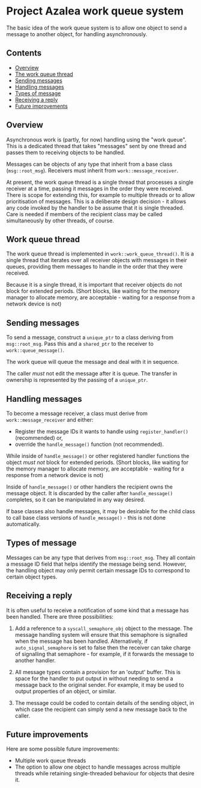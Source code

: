 # Project Azalea work queue system

The basic idea of the work queue system is to allow one object to send a message to another object, for handling
asynchronously.

## Contents

- [Overview](#overview)
- [The work queue thread](#work-queue-thread)
- [Sending messages](#sending-messages)
- [Handling messages](#handling-messages)
- [Types of message](#types-of-message)
- [Receiving a reply](#receiving-a-reply)
- [Future improvements](#future-improvements)

## Overview

Asynchronous work is (partly, for now) handling using the "work queue". This is a dedicated thread that takes
"messages" sent by one thread and passes them to receiving objects to be handled.

Messages can be objects of any type that inherit from a base class (`msg::root_msg`). Receivers must inherit from
`work::message_receiver`.

At present, the work queue thread is a single thread that processes a single receiver at a time, passing it messages in
the order they were received. There is scope for extending this, for example to multiple threads or to allow
prioritisation of messages. This is a deliberate design decision - it allows any code invoked by the handler to be
assume that it is single threaded. Care is needed if members of the recipient class may be called simultaneously by
other threads, of course.

## Work queue thread

The work queue thread is implemented in `work::work_queue_thread()`. It is a single thread that iterates over all
receiver objects with messages in their queues, providing them messages to handle in the order that they were received.

Because it is a single thread, it is important that receiver objects do not block for extended periods. (Short blocks,
like waiting for the memory manager to allocate memory, are acceptable - waiting for a response from a network device
is not)

## Sending messages

To send a message, construct a `unique_ptr` to a class deriving from `msg::root_msg`. Pass this and a `shared_ptr` to
the receiver to `work::queue_message()`.

The work queue will queue the message and deal with it in sequence.

The caller *must* not edit the message after it is queue. The transfer in ownership is represented by the passing of a
`unique_ptr`.

## Handling messages

To become a message receiver, a class must derive from `work::message_receiver` and either:
- Register the message IDs it wants to handle using `register_handler()` (recommended) or,
- override the `handle_message()` function (not recommended).

While inside of `handle_message()` or other registered handler functions the object *must not* block for extended
periods. (Short blocks, like waiting for the memory manager to allocate memory, are acceptable - waiting for a response
from a network device is not)

Inside of `handle_message()` or other handlers the recipient owns the message object. It is discarded by the caller
after `handle_message()` completes, so it can be manipulated in any way desired.

If base classes also handle messages, it may be desirable for the child class to call base class versions of
`handle_message()` - this is not done automatically.

## Types of message

Messages can be any type that derives from `msg::root_msg`. They all contain a message ID field that helps identify the
message being send. However, the handling object may only permit certain message IDs to correspond to certain object
types.

## Receiving a reply

It is often useful to receive a notification of some kind that a message has been handled. There are three
possibilities:

1. Add a reference to a `syscall_semaphore_obj` object to the message. The message handling system will ensure that
   this semaphore is signalled when the message has been handled. Alternatively, if `auto_signal_semaphore` is set to
   false then the receiver can take charge of signalling that semaphore - for example, if it forwards the message to
   another handler.

2. All message types contain a provision for an 'output' buffer. This is space for the handler to put output in without
   needing to send a message back to the original sender. For example, it may be used to output properties of an
   object, or similar.

3. The message could be coded to contain details of the sending object, in which case the recipient can simply send a
   new message back to the caller.

## Future improvements

Here are some possible future improvements:

- Multiple work queue threads
- The option to allow one object to handle messages across multiple threads while retaining single-threaded behaviour
  for objects that desire it.
